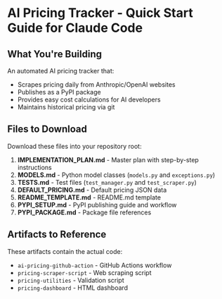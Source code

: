 # AI Pricing Tracker - Quick Start Guide for Claude Code

## What You're Building

An automated AI pricing tracker that:
- Scrapes pricing daily from Anthropic/OpenAI websites
- Publishes as a PyPI package
- Provides easy cost calculations for AI developers
- Maintains historical pricing via git

## Files to Download

Download these files into your repository root:

1. **IMPLEMENTATION_PLAN.md** - Master plan with step-by-step instructions
2. **MODELS.md** - Python model classes (`models.py` and `exceptions.py`)
3. **TESTS.md** - Test files (`test_manager.py` and `test_scraper.py`)
4. **DEFAULT_PRICING.md** - Default pricing JSON data
5. **README_TEMPLATE.md** - README.md template
6. **PYPI_SETUP.md** - PyPI publishing guide and workflow
7. **PYPI_PACKAGE.md** - Package file references

## Artifacts to Reference

These artifacts contain the actual code:
- `ai-pricing-github-action` - GitHub Actions workflow
- `pricing-scraper-script` - Web scraping script
- `pricing-utilities` - Validation script
- `pricing-dashboard` - HTML dashboard

## Quick Command Sequence

```bash
# 1. Create repo and clone
git clone https://github.com/YOUR_USERNAME/ai-pricing-tracker.git
cd ai-pricing-tracker

# 2. Run this to create structure
mkdir -p .github/workflows src/ai_pricing_tracker/data scripts data/pricing tests docs
touch src/ai_pricing_tracker/__init__.py tests/__init__.py

# 3. Copy files as directed in IMPLEMENTATION_PLAN.md

# 4. Test locally
python -m venv venv
source venv/bin/activate
pip install -e ".[dev,scraper]"
python scripts/scrape_pricing.py

# 5. Push and test GitHub Action
git add -A
git commit -m "Initial implementation"
git push origin main

# 6. Go to Actions tab and run workflow manually
```

## Critical Replacements

Search and replace these in all files:
- `YOUR_USERNAME` → Your GitHub username
- `Your Name` → Your actual name  
- `your.email@example.com` → Your email
- Update the GitHub raw content URL in dashboard

## Success Checklist

- [ ] Repository created and permissions set
- [ ] All files copied from artifacts/documents
- [ ] Placeholders replaced
- [ ] Local scraper test successful
- [ ] GitHub Action runs successfully
- [ ] TestPyPI package installs correctly
- [ ] PyPI package published

## Need Help?

The IMPLEMENTATION_PLAN.md has detailed instructions for each step. Follow it section by section for best results.

## Time Estimate

- Initial setup: 30 minutes
- Testing and debugging: 30 minutes  
- PyPI publishing: 20 minutes
- Total: ~80 minutes for complete implementation